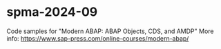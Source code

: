 # spma-2024-09
Code samples for "Modern ABAP: ABAP Objects, CDS, and AMDP"
More info: https://www.sap-press.com/online-courses/modern-abap/
